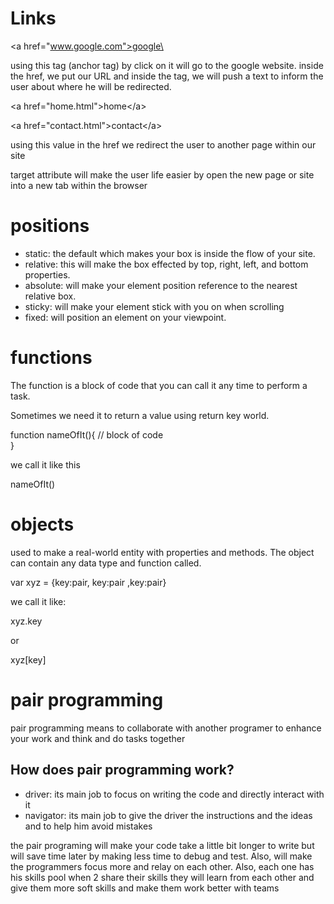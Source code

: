 # Links

\<a href="www.google.com">google\</a>

using this tag (anchor tag) by click on it will go to the google website. inside the href, we put our URL and inside the tag, we will push a text to inform the user about where he will be redirected.

\<a href="home.html">home\</a>

\<a href="contact.html">contact\</a>

using this value in the href we redirect the user to another page within our site

target attribute will make the user life easier by open the new page or site into a new tab within the browser

# positions

- static: the default which makes your box is inside the flow of your site.
- relative: this will make the box effected by top, right, left, and bottom properties.
- absolute: will make your element position reference to the nearest relative box.
- sticky: will make your element stick with you on when scrolling
- fixed: will position an element on your viewpoint.

# functions

The function is a block of code that you can call it any time to perform a task.

Sometimes we need it to return a value using return key world.

function nameOfIt(){
// block of code  
}

we call it like this

nameOfIt()

# objects

used to make a real-world entity with properties and methods. The object can contain any data type and function called.

var xyz = {key:pair, key:pair ,key:pair}

we call it like:

xyz.key

or

xyz[key]

# pair programming

pair programming means to collaborate with another programer to enhance your work and think and do tasks together

## How does pair programming work?

- driver: its main job to focus on writing the code and directly interact with it
- navigator: its main job to give the driver the instructions and the ideas and to help him avoid mistakes

the pair programing will make your code take a little bit longer to write but will save time later by making less time to debug and test. Also, will make the programmers focus more and relay on each other. Also, each one has his skills pool when 2 share their skills they will learn from each other and give them more soft skills and make them work better with teams

